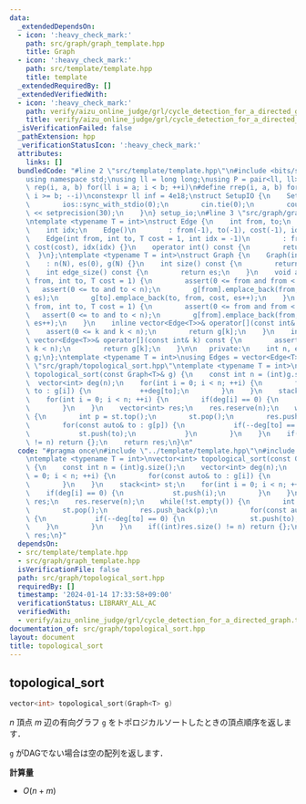 ```yaml
---
data:
  _extendedDependsOn:
  - icon: ':heavy_check_mark:'
    path: src/graph/graph_template.hpp
    title: Graph
  - icon: ':heavy_check_mark:'
    path: src/template/template.hpp
    title: template
  _extendedRequiredBy: []
  _extendedVerifiedWith:
  - icon: ':heavy_check_mark:'
    path: verify/aizu_online_judge/grl/cycle_detection_for_a_directed_graph.test.cpp
    title: verify/aizu_online_judge/grl/cycle_detection_for_a_directed_graph.test.cpp
  _isVerificationFailed: false
  _pathExtension: hpp
  _verificationStatusIcon: ':heavy_check_mark:'
  attributes:
    links: []
  bundledCode: "#line 2 \"src/template/template.hpp\"\n#include <bits/stdc++.h>\n\
    using namespace std;\nusing ll = long long;\nusing P = pair<ll, ll>;\n#define\
    \ rep(i, a, b) for(ll i = a; i < b; ++i)\n#define rrep(i, a, b) for(ll i = a;\
    \ i >= b; --i)\nconstexpr ll inf = 4e18;\nstruct SetupIO {\n    SetupIO() {\n\
    \        ios::sync_with_stdio(0);\n        cin.tie(0);\n        cout << fixed\
    \ << setprecision(30);\n    }\n} setup_io;\n#line 3 \"src/graph/graph_template.hpp\"\
    \ntemplate <typename T = int>\nstruct Edge {\n    int from, to;\n    T cost;\n\
    \    int idx;\n    Edge()\n        : from(-1), to(-1), cost(-1), idx(-1) {}\n\
    \    Edge(int from, int to, T cost = 1, int idx = -1)\n        : from(from), to(to),\
    \ cost(cost), idx(idx) {}\n    operator int() const {\n        return to;\n  \
    \  }\n};\ntemplate <typename T = int>\nstruct Graph {\n    Graph(int N)\n    \
    \    : n(N), es(0), g(N) {}\n    int size() const {\n        return n;\n    }\n\
    \    int edge_size() const {\n        return es;\n    }\n    void add_edge(int\
    \ from, int to, T cost = 1) {\n        assert(0 <= from and from < n);\n     \
    \   assert(0 <= to and to < n);\n        g[from].emplace_back(from, to, cost,\
    \ es);\n        g[to].emplace_back(to, from, cost, es++);\n    }\n    void add_directed_edge(int\
    \ from, int to, T cost = 1) {\n        assert(0 <= from and from < n);\n     \
    \   assert(0 <= to and to < n);\n        g[from].emplace_back(from, to, cost,\
    \ es++);\n    }\n    inline vector<Edge<T>>& operator[](const int& k) {\n    \
    \    assert(0 <= k and k < n);\n        return g[k];\n    }\n    inline const\
    \ vector<Edge<T>>& operator[](const int& k) const {\n        assert(0 <= k and\
    \ k < n);\n        return g[k];\n    }\n\n   private:\n    int n, es;\n    vector<vector<Edge<T>>>\
    \ g;\n};\ntemplate <typename T = int>\nusing Edges = vector<Edge<T>>;\n#line 4\
    \ \"src/graph/topological_sort.hpp\"\ntemplate <typename T = int>\nvector<int>\
    \ topological_sort(const Graph<T>& g) {\n    const int n = (int)g.size();\n  \
    \  vector<int> deg(n);\n    for(int i = 0; i < n; ++i) {\n        for(const auto&\
    \ to : g[i]) {\n            ++deg[to];\n        }\n    }\n    stack<int> st;\n\
    \    for(int i = 0; i < n; ++i) {\n        if(deg[i] == 0) {\n            st.push(i);\n\
    \        }\n    }\n    vector<int> res;\n    res.reserve(n);\n    while(!st.empty())\
    \ {\n        int p = st.top();\n        st.pop();\n        res.push_back(p);\n\
    \        for(const auto& to : g[p]) {\n            if(--deg[to] == 0) {\n    \
    \            st.push(to);\n            }\n        }\n    }\n    if((int)res.size()\
    \ != n) return {};\n    return res;\n}\n"
  code: "#pragma once\n#include \"../template/template.hpp\"\n#include \"./graph_template.hpp\"\
    \ntemplate <typename T = int>\nvector<int> topological_sort(const Graph<T>& g)\
    \ {\n    const int n = (int)g.size();\n    vector<int> deg(n);\n    for(int i\
    \ = 0; i < n; ++i) {\n        for(const auto& to : g[i]) {\n            ++deg[to];\n\
    \        }\n    }\n    stack<int> st;\n    for(int i = 0; i < n; ++i) {\n    \
    \    if(deg[i] == 0) {\n            st.push(i);\n        }\n    }\n    vector<int>\
    \ res;\n    res.reserve(n);\n    while(!st.empty()) {\n        int p = st.top();\n\
    \        st.pop();\n        res.push_back(p);\n        for(const auto& to : g[p])\
    \ {\n            if(--deg[to] == 0) {\n                st.push(to);\n        \
    \    }\n        }\n    }\n    if((int)res.size() != n) return {};\n    return\
    \ res;\n}"
  dependsOn:
  - src/template/template.hpp
  - src/graph/graph_template.hpp
  isVerificationFile: false
  path: src/graph/topological_sort.hpp
  requiredBy: []
  timestamp: '2024-01-14 17:33:58+09:00'
  verificationStatus: LIBRARY_ALL_AC
  verifiedWith:
  - verify/aizu_online_judge/grl/cycle_detection_for_a_directed_graph.test.cpp
documentation_of: src/graph/topological_sort.hpp
layout: document
title: topological_sort
---
```


## topological_sort

```cpp
vector<int> topological_sort(Graph<T> g)
```

$n$ 頂点 $m$ 辺の有向グラフ `g` をトポロジカルソートしたときの頂点順序を返します．

`g` がDAGでない場合は空の配列を返します．

**計算量**

- $O(n + m)$